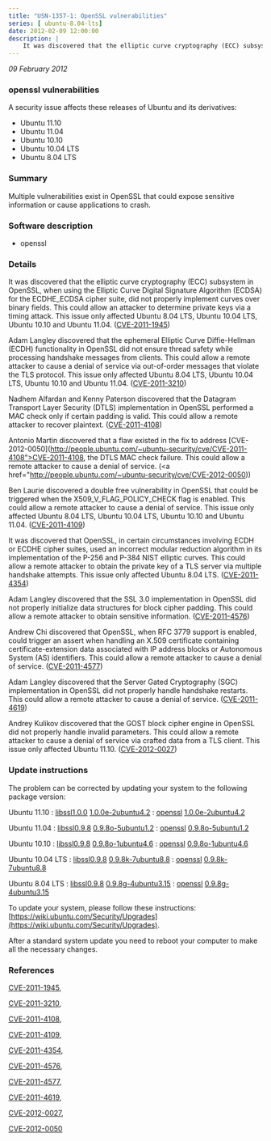 ```yaml
---
title: "USN-1357-1: OpenSSL vulnerabilities"
series: [ ubuntu-8.04-lts]
date: 2012-02-09 12:00:00
description: |
    It was discovered that the elliptic curve cryptography (ECC) subsystem in OpenSSL, when using the Elliptic Curve Digital Signature Algorithm (ECDSA) for the ECDHE_ECDSA cipher suite, did not properly implement curves over binary fields. This could allow an attacker to determine private keys via a timing attack. This issue only affected Ubuntu 8.04 LTS, Ubuntu 10.04 LTS, Ubuntu 10.10 and Ubuntu 11.04. ([CVE-2011-1945](http://people.ubuntu.com/~ubuntu-security/cve/CVE-2011-1945))
--- 
```

 
 

*09 February 2012*

### openssl vulnerabilities

A security issue affects these releases of Ubuntu and its derivatives:

* Ubuntu 11.10
* Ubuntu 11.04
* Ubuntu 10.10
* Ubuntu 10.04 LTS
* Ubuntu 8.04 LTS

### Summary

Multiple vulnerabilities exist in OpenSSL that could expose sensitive information or cause applications to crash.

### Software description

* openssl 

### Details

It was discovered that the elliptic curve cryptography (ECC) subsystem in OpenSSL, when using the Elliptic Curve Digital Signature Algorithm (ECDSA) for the ECDHE_ECDSA cipher suite, did not properly implement curves over binary fields. This could allow an attacker to determine private keys via a timing attack. This issue only affected Ubuntu 8.04 LTS, Ubuntu 10.04 LTS, Ubuntu 10.10 and Ubuntu 11.04. ([CVE-2011-1945](http://people.ubuntu.com/~ubuntu-security/cve/CVE-2011-1945))

Adam Langley discovered that the ephemeral Elliptic Curve Diffie-Hellman (ECDH) functionality in OpenSSL did not ensure thread safety while processing handshake messages from clients. This could allow a remote attacker to cause a denial of service via out-of-order messages that violate the TLS protocol. This issue only affected Ubuntu 8.04 LTS, Ubuntu 10.04 LTS, Ubuntu 10.10 and Ubuntu 11.04. ([CVE-2011-3210](http://people.ubuntu.com/~ubuntu-security/cve/CVE-2011-3210))

Nadhem Alfardan and Kenny Paterson discovered that the Datagram Transport Layer Security (DTLS) implementation in OpenSSL performed a MAC check only if certain padding is valid. This could allow a remote attacker to recover plaintext. ([CVE-2011-4108](http://people.ubuntu.com/~ubuntu-security/cve/CVE-2011-4108))

Antonio Martin discovered that a flaw existed in the fix to address [CVE-2012-0050](http://people.ubuntu.com/~ubuntu-security/cve/CVE-2011-4108">CVE-2011-4108</a>, the DTLS MAC check failure. This could allow a remote attacker to cause a denial of service. (<a href="http://people.ubuntu.com/~ubuntu-security/cve/CVE-2012-0050))

Ben Laurie discovered a double free vulnerability in OpenSSL that could be triggered when the X509_V_FLAG_POLICY_CHECK flag is enabled. This could allow a remote attacker to cause a denial of service. This issue only affected Ubuntu 8.04 LTS, Ubuntu 10.04 LTS, Ubuntu 10.10 and Ubuntu 11.04. ([CVE-2011-4109](http://people.ubuntu.com/~ubuntu-security/cve/CVE-2011-4109))

It was discovered that OpenSSL, in certain circumstances involving ECDH or ECDHE cipher suites, used an incorrect modular reduction algorithm in its implementation of the P-256 and P-384 NIST elliptic curves. This could allow a remote attacker to obtain the private key of a TLS server via multiple handshake attempts. This issue only affected Ubuntu 8.04 LTS. ([CVE-2011-4354](http://people.ubuntu.com/~ubuntu-security/cve/CVE-2011-4354))

Adam Langley discovered that the SSL 3.0 implementation in OpenSSL did not properly initialize data structures for block cipher padding. This could allow a remote attacker to obtain sensitive information. ([CVE-2011-4576](http://people.ubuntu.com/~ubuntu-security/cve/CVE-2011-4576))

Andrew Chi discovered that OpenSSL, when RFC 3779 support is enabled, could trigger an assert when handling an X.509 certificate containing certificate-extension data associated with IP address blocks or Autonomous System (AS) identifiers. This could allow a remote attacker to cause a denial of service. ([CVE-2011-4577](http://people.ubuntu.com/~ubuntu-security/cve/CVE-2011-4577))

Adam Langley discovered that the Server Gated Cryptography (SGC) implementation in OpenSSL did not properly handle handshake restarts. This could allow a remote attacker to cause a denial of service. ([CVE-2011-4619](http://people.ubuntu.com/~ubuntu-security/cve/CVE-2011-4619))

Andrey Kulikov discovered that the GOST block cipher engine in OpenSSL did not properly handle invalid parameters. This could allow a remote attacker to cause a denial of service via crafted data from a TLS client. This issue only affected Ubuntu 11.10. ([CVE-2012-0027](http://people.ubuntu.com/~ubuntu-security/cve/CVE-2012-0027)) 

### Update instructions

The problem can be corrected by updating your system to the following package version:

Ubuntu 11.10
 : [libssl1.0.0](https://launchpad.net/ubuntu/+source/openssl) <span> [1.0.0e-2ubuntu4.2](https://launchpad.net/ubuntu/+source/openssl/1.0.0e-2ubuntu4.2) </span> 
 : [openssl](https://launchpad.net/ubuntu/+source/openssl) <span> [1.0.0e-2ubuntu4.2](https://launchpad.net/ubuntu/+source/openssl/1.0.0e-2ubuntu4.2) </span> 

Ubuntu 11.04
 : [libssl0.9.8](https://launchpad.net/ubuntu/+source/openssl) <span> [0.9.8o-5ubuntu1.2](https://launchpad.net/ubuntu/+source/openssl/0.9.8o-5ubuntu1.2) </span> 
 : [openssl](https://launchpad.net/ubuntu/+source/openssl) <span> [0.9.8o-5ubuntu1.2](https://launchpad.net/ubuntu/+source/openssl/0.9.8o-5ubuntu1.2) </span> 

Ubuntu 10.10
 : [libssl0.9.8](https://launchpad.net/ubuntu/+source/openssl) <span> [0.9.8o-1ubuntu4.6](https://launchpad.net/ubuntu/+source/openssl/0.9.8o-1ubuntu4.6) </span> 
 : [openssl](https://launchpad.net/ubuntu/+source/openssl) <span> [0.9.8o-1ubuntu4.6](https://launchpad.net/ubuntu/+source/openssl/0.9.8o-1ubuntu4.6) </span> 

Ubuntu 10.04 LTS
 : [libssl0.9.8](https://launchpad.net/ubuntu/+source/openssl) <span> [0.9.8k-7ubuntu8.8](https://launchpad.net/ubuntu/+source/openssl/0.9.8k-7ubuntu8.8) </span> 
 : [openssl](https://launchpad.net/ubuntu/+source/openssl) <span> [0.9.8k-7ubuntu8.8](https://launchpad.net/ubuntu/+source/openssl/0.9.8k-7ubuntu8.8) </span> 

Ubuntu 8.04 LTS
 : [libssl0.9.8](https://launchpad.net/ubuntu/+source/openssl) <span> [0.9.8g-4ubuntu3.15](https://launchpad.net/ubuntu/+source/openssl/0.9.8g-4ubuntu3.15) </span> 
 : [openssl](https://launchpad.net/ubuntu/+source/openssl) <span> [0.9.8g-4ubuntu3.15](https://launchpad.net/ubuntu/+source/openssl/0.9.8g-4ubuntu3.15) </span> 

To update your system, please follow these instructions: [https://wiki.ubuntu.com/Security/Upgrades](https://wiki.ubuntu.com/Security/Upgrades).

After a standard system update you need to reboot your computer to make all the necessary changes. 

### References

 
 [CVE-2011-1945](http://people.ubuntu.com/~ubuntu-security/cve/CVE-2011-1945), 

 [CVE-2011-3210](http://people.ubuntu.com/~ubuntu-security/cve/CVE-2011-3210), 

 [CVE-2011-4108](http://people.ubuntu.com/~ubuntu-security/cve/CVE-2011-4108), 

 [CVE-2011-4109](http://people.ubuntu.com/~ubuntu-security/cve/CVE-2011-4109), 

 [CVE-2011-4354](http://people.ubuntu.com/~ubuntu-security/cve/CVE-2011-4354), 

 [CVE-2011-4576](http://people.ubuntu.com/~ubuntu-security/cve/CVE-2011-4576), 

 [CVE-2011-4577](http://people.ubuntu.com/~ubuntu-security/cve/CVE-2011-4577), 

 [CVE-2011-4619](http://people.ubuntu.com/~ubuntu-security/cve/CVE-2011-4619), 

 [CVE-2012-0027](http://people.ubuntu.com/~ubuntu-security/cve/CVE-2012-0027), 

 [CVE-2012-0050](http://people.ubuntu.com/~ubuntu-security/cve/CVE-2012-0050)
 

